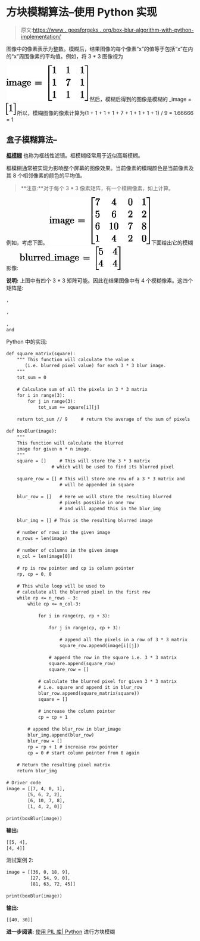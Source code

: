 # 方块模糊算法–使用 Python 实现

> 原文:[https://www . geesforgeks . org/box-blur-algorithm-with-python-implementation/](https://www.geeksforgeeks.org/box-blur-algorithm-with-python-implementation/)

图像中的像素表示为整数。模糊后，结果图像的每个像素“x”的值等于包括“x”在内的“x”周围像素的平均值。例如，将 3 * 3 图像视为

![  image = \begin{bmatrix} 1 & 1  & 1\\  1 & 7 & 1\\  1 & 1 & 1 \end{bmatrix}  ](img/8ab64d6f05be90fe0f09959454464cce.png "Rendered by QuickLaTeX.com")
然后，模糊后得到的图像是模糊的 _image = ![ \begin{bmatrix} 1 \end{bmatrix} ](img/ebeaf87d807352c2ff2f89f825967e2b.png "Rendered by QuickLaTeX.com")
所以，模糊图像的像素计算为(1 + 1 + 1 + 1 + 7 + 1 + 1 + 1 + 1) / 9 = 1.66666 = 1

## 盒子模糊算法–

**[框模糊](https://en.wikipedia.org/wiki/Box_blur)** 也称为框线性滤镜。框模糊经常用于近似高斯模糊。

框模糊通常被实现为影响整个屏幕的图像效果。当前像素的模糊颜色是当前像素及其 8 个相邻像素的颜色的平均值。

> **注意:**对于每个 3 * 3 像素矩阵，有一个模糊像素，如上计算。

例如，考虑下图。
![  image = \begin{bmatrix} 7 & 4 & 0 & 1\\  5 & 6 & 2 & 2\\  6 & 10 & 7 & 8\\  1 & 4 & 2 & 0 \end{bmatrix} ](img/ff4b156b80cf8da35b6fd195422e9214.png "Rendered by QuickLaTeX.com")
下面给出它的模糊影像:
![  blurred\_image = \begin{bmatrix} 5 & 4\\  4 & 4 \end{bmatrix} ](img/f598fbed41c74fb52775da3ee3d5887d.png "Rendered by QuickLaTeX.com")

**说明:**
上图中有四个 3 * 3 矩阵可能。因此在结果图像中有 4 个模糊像素。这四个矩阵是:

```
,

,

,
and

```

Python 中的实现:

```
def square_matrix(square):
    """ This function will calculate the value x 
       (i.e. blurred pixel value) for each 3 * 3 blur image.
    """
    tot_sum = 0

    # Calculate sum of all the pixels in 3 * 3 matrix
    for i in range(3):
        for j in range(3):
            tot_sum += square[i][j]

    return tot_sum // 9     # return the average of the sum of pixels

def boxBlur(image):
    """
    This function will calculate the blurred 
    image for given n * n image. 
    """
    square = []     # This will store the 3 * 3 matrix 
                 # which will be used to find its blurred pixel

    square_row = [] # This will store one row of a 3 * 3 matrix and 
                    # will be appended in square

    blur_row = []   # Here we will store the resulting blurred
                    # pixels possible in one row 
                    # and will append this in the blur_img

    blur_img = [] # This is the resulting blurred image

    # number of rows in the given image
    n_rows = len(image) 

    # number of columns in the given image
    n_col = len(image[0]) 

    # rp is row pointer and cp is column pointer
    rp, cp = 0, 0 

    # This while loop will be used to 
    # calculate all the blurred pixel in the first row 
    while rp <= n_rows - 3: 
        while cp <= n_col-3:

            for i in range(rp, rp + 3):

                for j in range(cp, cp + 3):

                    # append all the pixels in a row of 3 * 3 matrix
                    square_row.append(image[i][j])

                # append the row in the square i.e. 3 * 3 matrix 
                square.append(square_row)
                square_row = []

            # calculate the blurred pixel for given 3 * 3 matrix 
            # i.e. square and append it in blur_row
            blur_row.append(square_matrix(square))
            square = []

            # increase the column pointer
            cp = cp + 1

        # append the blur_row in blur_image
        blur_img.append(blur_row)
        blur_row = []
        rp = rp + 1 # increase row pointer
        cp = 0 # start column pointer from 0 again

    # Return the resulting pixel matrix
    return blur_img

# Driver code
image = [[7, 4, 0, 1], 
        [5, 6, 2, 2], 
        [6, 10, 7, 8], 
        [1, 4, 2, 0]]

print(boxBlur(image))
```

**输出:**

```
[[5, 4], 
[4, 4]]

```

测试案例 2:

```
image = [[36, 0, 18, 9], 
         [27, 54, 9, 0], 
         [81, 63, 72, 45]]

print(boxBlur(image))
```

**输出:**

```
[[40, 30]]
```

**进一步阅读:** [使用 PIL 库| Python](https://www.geeksforgeeks.org/python-pil-boxblur-method/) 进行方块模糊